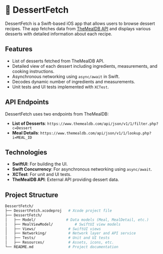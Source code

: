 # 🍰 DessertFetch

DessertFetch is a Swift-based iOS app that allows users to browse dessert recipes. The app fetches data from [TheMealDB API](https://www.themealdb.com/api.php) and displays various desserts with detailed information about each recipe.

## Features
- List of desserts fetched from TheMealDB API.
- Detailed view of each dessert including ingredients, measurements, and cooking instructions.
- Asynchronous networking using `async/await` in Swift.
- Decodes dynamic number of ingredients and measurements.
- Unit tests and UI tests implemented with `XCTest`.

## API Endpoints
DessertFetch uses two endpoints from TheMealDB:
- **List of Desserts**: `https://www.themealdb.com/api/json/v1/1/filter.php?c=Dessert`
- **Meal Details**: `https://www.themealdb.com/api/json/v1/1/lookup.php?i=MEAL_ID`

## Technologies
- **SwiftUI**: For building the UI.
- **Swift Concurrency**: For asynchronous networking using `async/await`.
- **XCTest**: For unit and UI tests.
- **TheMealDB API**: External API providing dessert data.

## Project Structure
```bash
DessertFetch/
├── DessertFetch.xcodeproj   # Xcode project file
├── DessertFetch/
│   ├── Model/              # Data models (Meal, MealDetail, etc.)
│   ├── MealViewModel/          # SwiftUI view models
│   ├── Views/               # SwiftUI views
│   ├── Networking/          # Network layer and API service
│   ├── Tests/               # Unit and UI tests
│   ├── Resources/           # Assets, icons, etc.
└── README.md                # Project documentation
